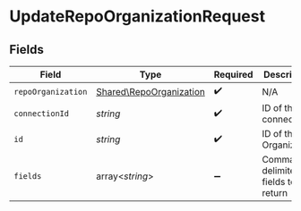 # UpdateRepoOrganizationRequest


## Fields

| Field                                                              | Type                                                               | Required                                                           | Description                                                        |
| ------------------------------------------------------------------ | ------------------------------------------------------------------ | ------------------------------------------------------------------ | ------------------------------------------------------------------ |
| `repoOrganization`                                                 | [Shared\RepoOrganization](../../Models/Shared/RepoOrganization.md) | :heavy_check_mark:                                                 | N/A                                                                |
| `connectionId`                                                     | *string*                                                           | :heavy_check_mark:                                                 | ID of the connection                                               |
| `id`                                                               | *string*                                                           | :heavy_check_mark:                                                 | ID of the Organization                                             |
| `fields`                                                           | array<*string*>                                                    | :heavy_minus_sign:                                                 | Comma-delimited fields to return                                   |